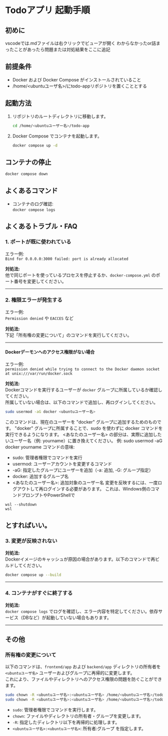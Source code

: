 # Todoアプリ 起動手順

## 初めに
vscodeでは.mdファイルは右クリックでビューアが開く
わからなかったor詰まったことがあったら問題または対処結果をここに追記

## 前提条件

- Docker および Docker Compose がインストールされていること
- /home/<ubuntuユーザ名>/にtodo-appリポジトリを置くこととする

## 起動方法

1. リポジトリのルートディレクトリに移動します。

    ```sh
    cd /home/<ubuntuユーザー名>/todo-app
    ```

2. Docker Compose でコンテナを起動します。

    ```sh
    docker compose up -d
    ```

## コンテナの停止

```bash
docker compose down
```

## よくあるコマンド

- コンテナのログ確認:  
  `docker compose logs`

## よくあるトラブル・FAQ

### 1. ポートが既に使われている

エラー例:  
`Bind for 0.0.0.0:3000 failed: port is already allocated`

**対処法:**  
他で同じポートを使っているプロセスを停止するか、`docker-compose.yml` のポート番号を変更してください。

---

### 2. 権限エラーが発生する

エラー例:  
`Permission denied` や `EACCES` など

**対処法:**  
下記「所有権の変更について」のコマンドを実行してください。

---

#### Dockerデーモンへのアクセス権限がない場合

エラー例:  
`permission denied while trying to connect to the Docker daemon socket at unix:///var/run/docker.sock`

**対処法:**  
Dockerコマンドを実行するユーザーが `docker` グループに所属しているか確認してください。  
所属していない場合は、以下のコマンドで追加し、再ログインしてください。

```sh
sudo usermod -aG docker <ubuntuユーザー名>
```
このコマンドは、現在のユーザーを "docker" グループに追加するためのものです。
"docker" グループに所属することで、sudo を使わずに docker コマンドを実行できるようになります。
<あなたのユーザー名> の部分は、実際に追加したいユーザー名（例: yourname）に置き換えてください。
例: sudo usermod -aG docker yourname
コマンドの意味:
  - sudo: 管理者権限でコマンドを実行
  - usermod: ユーザーアカウントを変更するコマンド
  - -aG: 指定したグループにユーザーを追加（-a: 追加, -G: グループ指定）
  - docker: 追加するグループ名
  - <あなたのユーザー名>: 追加対象のユーザー名
変更を反映するには、一度ログアウトして再ログインする必要があります。
これは、Windows側のコマンドプロンプトやPowerShellで
```
wsl --shutdown
wsl
```
とすればいい。
---

### 3. 変更が反映されない

**対処法:**  
Dockerイメージのキャッシュが原因の場合があります。以下のコマンドで再ビルドしてください。

```sh
docker compose up --build
```

---

### 4. コンテナがすぐに終了する

**対処法:**  
`docker compose logs` でログを確認し、エラー内容を特定してください。依存サービス（DBなど）が起動していない場合もあります。

---

## その他

### 所有権の変更について

以下のコマンドは、`frontend/app` および `backend/app` ディレクトリの所有者を `<ubuntuユーザ名>` ユーザーおよびグループに再帰的に変更します。  
これにより、ファイルやディレクトリへのアクセス権限の問題を防ぐことができます。

```sh
sudo chown -R <ubuntuユーザ名>:<ubuntuユーザ名> /home/<ubuntuユーザ名>/todo-app/frontend/app
sudo chown -R <ubuntuユーザ名>:<ubuntuユーザ名> /home/<ubuntuユーザ名>/todo-app/backend/app
```

- `sudo`: 管理者権限でコマンドを実行します。
- `chown`: ファイルやディレクトリの所有者・グループを変更します。
- `-R`: 指定したディレクトリ以下を再帰的に処理します。
- `<ubuntuユーザ名>:<ubuntuユーザ名>`: 所有者:グループ を指定します。




